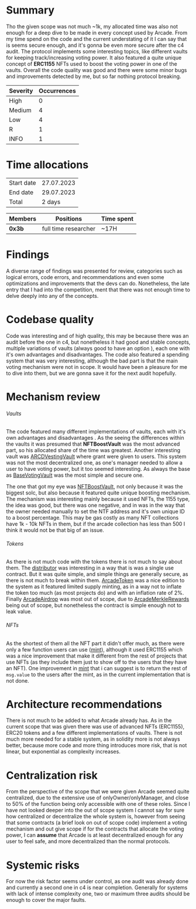 # Summary
Tho the given scope was not much ~1k, my allocated time was also not enough for a deep dive to be made in every concept used by Arcade. From my time spend on the code and the current understating of it I can say that is seems secure enough, and it's gonna be even more secure after the c4 audit. The protocol implements some interesting topics, like different vaults for keeping track/increasing voting power. It also featured a quite unique concept of **ERC1155** NFTs used to boost the voting power in one of the vaults. Overall the code quality was good and there were some minor bugs and improvements detected by me, but so far nothing protocol breaking.

| Severity | Occurrences |
|----------|------------|
| High     | 0          |
| Medium   | 4          |
| Low      | 4          |
| R        | 1          |
| INFO     | 1          |

# Time allocations

|            |            |
|------------|------------|
| Start date | 27.07.2023 |
| End date   | 29.07.2023 |
| Total      | 2 days     |

| Members       | Positions            | Time spent |
|---------------|----------------------|------------|
| **0x3b**      | full time researcher | ~17H       |

# Findings
A diverse range of findings was presented for review, categories such as logical errors, code errors, and recommendations and even some optimizations and improvements that the devs can do. Nonetheless, the late entry that I had into the competition, ment that there was not enough time to delve deeply into any of the concepts.


# Codebase quality
Code was interesting and of high quality, this may be because there was an audit before the one in c4, but nonetheless it had good and stable concepts, multiple variations of vaults (always good to have an option ), each one with it's own advantages and disadvantages. The code also featured a spending system that was very interesting, although the bad part is that the main voting mechanism were not in scope. It would have been a pleasure for me to dive into them, but  we are gonna save it for the next audit hopefully.

# Mechanism review

###### Vaults
The code featured many different implementations of vaults, each with it's own advantages and disadvantages . As the seeing the differences within the vaults it was presumed that **NFTBoostVault** was the most advanced part, so his allocated share of the time was greatest. Another interesting vault was [ARCDVestingVault](https://github.com/code-423n4/2023-07-arcade/blob/main/contracts/ARCDVestingVault.sol) where grant were given to users. This system was not the most decentralized one, as one's manager needed to allow a user to have voting power, but it too seemed interesting. As always the base as [BaseVotingVault](https://github.com/code-423n4/2023-07-arcade/blob/main/contracts/BaseVotingVault.sol) was the most simple and secure one.

The one that got my eye was [NFTBoostVault](https://github.com/code-423n4/2023-07-arcade/blob/main/contracts/NFTBoostVault.sol), not only because it was the biggest solc, but also because it featured quite unique  boosting mechanism. The mechanism was interesting mainly because it used NFTs, the 1155 type, the idea was good, but there was one negative, and in was in the way that the owner needed manually to set the NTF address and it's own unique ID to a boost percentage. This may be gas costly as many NFT collections have 1k - 10k NFTs in them, but if the arcade collection has less than 500 I think it would not be that big of an issue.

###### Tokens
As there is not much code with the tokens there is not much to say about them. The [distributor](https://github.com/code-423n4/2023-07-arcade/blob/main/contracts/token/ArcadeTokenDistributor.sol) was interesting in a way that is was a single use contract. But it was quite simple, and simple things are generally secure, as there is not much to break within them. [ArcadeToken](https://github.com/code-423n4/2023-07-arcade/blob/main/contracts/token/ArcadeToken.sol) was a nice edition to the system as it featured limited supply minting, as in a way not to inflate the token too much (as most projects do) and with an inflation rate of 2%. Finally [ArcadeAirdrop](https://github.com/code-423n4/2023-07-arcade/blob/main/contracts/token/ArcadeAirdrop.sol) was most out of scope, due to [ArcadeMerkleRewards](https://github.com/code-423n4/2023-07-arcade/blob/main/contracts/libraries/ArcadeMerkleRewards.sol) being out of scope, but nonetheless the contract is simple enough not to leak value.

###### NFTs
As the shortest of them all the NFT part it didn't offer much, as there were only a few function users can use ([mint](https://github.com/code-423n4/2023-07-arcade/blob/main/contracts/nft/ReputationBadge.sol#L98-L120)),  although it used ERC1155 which was a nice improvement that make it different from the rest of projects that use NFTs (as they include them just to show off to the users that they have an NFT). One improvement in [mint](https://github.com/code-423n4/2023-07-arcade/blob/main/contracts/nft/ReputationBadge.sol#L98-L120) that i can suggest is to return the rest of `msg.value` to the users after the mint, as in the current implementation that is not done.

# Architecture recommendations
There is not much to be added to what Arcade already has. As in the current scope that was given there was use of advanced NFTs (ERC1155), ERC20 tokens and a few different implementations of vaults. There is not much more needed for a stable system, as in solidity more is not always better, because more code and more thing introduces more risk, that is not linear, but exponential as complexity increases.

# Centralization risk
From the perspective of the scope that we were given Arcade seemed quite centralized, due to the extensive use of onlyOwner/onlyManager, and close to 50% of the function being only accessible with one of these roles. Since I have not looked deeper into the out of scope system I cannot say for sure how centralized or decentralize the whole system is, however from seeing that some contracts (a brief look on out of scope code) implement a voting mechanism and out give scope if for the contracts that allocate the voting power, I can **assume** that Arcade is at least decentralized enough for any user to feel safe, and more decentralized than the normal protocols.

# Systemic risks
For now the risk factor seems under control, as one audit was already done and currently a second one in c4 is near completion. Generally for systems with lack of intense complexity one, two or maximum three audits should be enough to cover the major faults.
